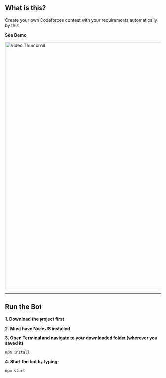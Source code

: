 ## What is this?
Create your own Codeforces contest with your requirements automatically by this

**See Demo**

<a href="https://www.youtube.com/watch?v=QBxa-1oEm-o" target="_blank">
  <img src="https://img.youtube.com/vi/QBxa-1oEm-o/maxresdefault.jpg" alt="Video Thumbnail" width="800">
</a>

***

## Run the Bot
**1. Download the project first**

**2. Must have Node JS installed**

**3. Open Terminal and navigate to your downloaded folder (wherever you saved it)** 
```
npm install
```

**4. Start the bot by typing:**
```
npm start
```